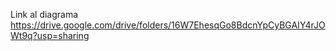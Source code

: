 Link al diagrama
https://drive.google.com/drive/folders/16W7EhesqGo8BdcnYpCyBGAIY4rJOWt9q?usp=sharing
